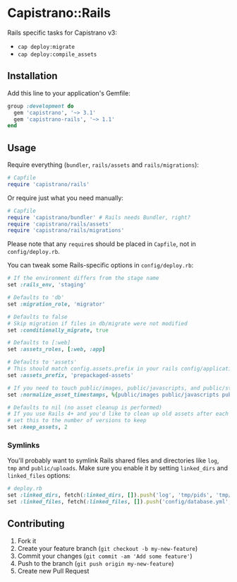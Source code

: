# Capistrano::Rails

Rails specific tasks for Capistrano v3:

  - `cap deploy:migrate`
  - `cap deploy:compile_assets`

## Installation

Add this line to your application's Gemfile:

```ruby
group :development do
  gem 'capistrano', '~> 3.1'
  gem 'capistrano-rails', '~> 1.1'
end
```

## Usage

Require everything (`bundler`, `rails/assets` and `rails/migrations`):

```ruby
# Capfile
require 'capistrano/rails'
```

Or require just what you need manually:

```ruby
# Capfile
require 'capistrano/bundler' # Rails needs Bundler, right?
require 'capistrano/rails/assets'
require 'capistrano/rails/migrations'
```

Please note that any `require`s should be placed in `Capfile`, not in `config/deploy.rb`.

You can tweak some Rails-specific options in `config/deploy.rb`:

```ruby
# If the environment differs from the stage name
set :rails_env, 'staging'

# Defaults to 'db'
set :migration_role, 'migrator'

# Defaults to false
# Skip migration if files in db/migrate were not modified
set :conditionally_migrate, true

# Defaults to [:web]
set :assets_roles, [:web, :app]

# Defaults to 'assets'
# This should match config.assets.prefix in your rails config/application.rb
set :assets_prefix, 'prepackaged-assets'

# If you need to touch public/images, public/javascripts, and public/stylesheets on each deploy
set :normalize_asset_timestamps, %{public/images public/javascripts public/stylesheets}

# Defaults to nil (no asset cleanup is performed)
# If you use Rails 4+ and you'd like to clean up old assets after each deploy,
# set this to the number of versions to keep
set :keep_assets, 2
```

### Symlinks

You'll probably want to symlink Rails shared files and directories like `log`, `tmp` and `public/uploads`.
Make sure you enable it by setting `linked_dirs` and `linked_files` options:

```ruby
# deploy.rb
set :linked_dirs, fetch(:linked_dirs, []).push('log', 'tmp/pids', 'tmp/cache', 'tmp/sockets', 'vendor/bundle', 'public/system', 'public/uploads')
set :linked_files, fetch(:linked_files, []).push('config/database.yml', 'config/secrets.yml')
```

## Contributing

1. Fork it
2. Create your feature branch (`git checkout -b my-new-feature`)
3. Commit your changes (`git commit -am 'Add some feature'`)
4. Push to the branch (`git push origin my-new-feature`)
5. Create new Pull Request
